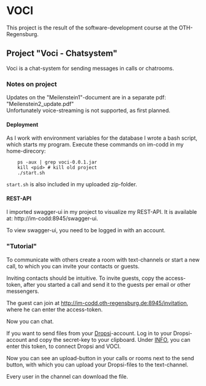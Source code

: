 # VOCI

This project is the result of the software-development course at the OTH-Regensburg. 

## Project "Voci - Chatsystem"

Voci is a chat-system for sending messages in calls or chatrooms.

### Notes on project

Updates on the "Meilenstein1"-document are in a separate pdf: "Meilenstein2_update.pdf"  
Unfortunately voice-streaming is not supported, as first planned. 

#### Deployment

As I work with environment variables for the database I wrote a bash script, which starts my program. Execute these commands on im-codd in my home-direcory:

````
    ps -aux | grep voci-0.0.1.jar
    kill <pid> # kill old project
    ./start.sh    
````

``start.sh`` is also included in my uploaded zip-folder.

#### REST-API

I imported swagger-ui in my project to visualize my REST-API. It is available at: http://im-codd:8945/swagger-ui.

To view swagger-ui, you need to be logged in with an account.


### "Tutorial"

To communicate with others create a room with text-channels or start a new call, to which you can invite your contacts or guests.

Inviting contacts should be intuitive. To invite guests, copy the access-token, after you started a call and send it to the guests per email or other messengers. 

The guest can join at http://im-codd.oth-regensburg.de:8945/invitation, where he can enter the access-token.

Now you can chat. 

If you want to send files from your [Dropsi](http://im-codd.oth-regensburg.de:8922)-account. Log in to your Dropsi-account and copy the secret-key to your clipboard.
Under [INFO](http://im-codd:8945/info), you can enter this token, to connect Dropsi and VOCI.

Now you can see an upload-button in your calls or rooms next to the send button, with which you can upload your Dropsi-files to the text-channel.

Every user in the channel can download the file. 